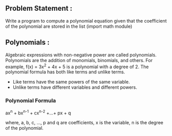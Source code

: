 ## Problem Statement :
Write a program to compute a polynomial equation given that the coefficient of the polynomial are stored in the list (import math module)

## Polynomials :
Algebraic expressions with non-negative power are called polynomials. Polynomials are the addition of monomials, binomials, and others. For example, f(x) = 3x<sup>2</sup> + 4x + 5 is a polynomial with a degree of 2. The polynomial formula has both like terms and unlike terms.

+ Like terms have the same powers of the same variable.
+ Unlike terms have different variables and different powers.

### Polynomial Formula
ax<sup>n</sup> + bx<sup>n-1</sup> + cx<sup>n-2</sup> +…+ px + q

where,
a, b, c, …, p and q are coefficients,
x is the variable,
n is the degree of the polynomial.
